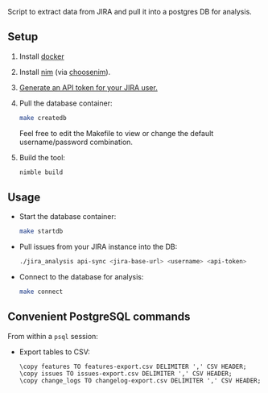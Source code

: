 Script to extract data from JIRA and pull it into a postgres DB for analysis.

## Setup

1. Install [docker][docker-desktop]
2. Install [nim][nimlang] (via [choosenim][choosenim]).
3. [Generate an API token for your JIRA user.][jira-api-key]
4. Pull the database container:

     ```sh
     make createdb
     ```

     Feel free to edit the Makefile to view or change the default
     username/password combination.

5. Build the tool:

     ```sh
     nimble build
     ```

## Usage

- Start the database container:

    ```sh
    make startdb
    ```

- Pull issues from your JIRA instance into the DB:

    ```sh
    ./jira_analysis api-sync <jira-base-url> <username> <api-token>
    ```

- Connect to the database for analysis:

    ```sh
    make connect
    ```

## Convenient PostgreSQL commands

From within a `psql` session:

- Export tables to CSV:

    ```psql
    \copy features TO features-export.csv DELIMITER ',' CSV HEADER;
    \copy issues TO issues-export.csv DELIMITER ',' CSV HEADER;
    \copy change_logs TO changelog-export.csv DELIMITER ',' CSV HEADER;
    ```

[docker-desktop]: https://www.docker.com/products/docker-desktop
[nimlang]: https://nim-lang.org/
[choosenim]: https://github.com/dom96/choosenim
[jira-api-key]: https://support.atlassian.com/atlassian-account/docs/manage-api-tokens-for-your-atlassian-account/
